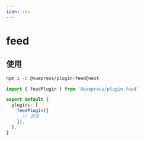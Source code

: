 ```yaml
---
icon: rss
---
```


# feed

<NpmBadge package="@vuepress/plugin-feed" />

## 使用

```bash
npm i -D @vuepress/plugin-feed@next
```

```ts title=".vuepress/config.ts"
import { feedPlugin } from '@vuepress/plugin-feed'

export default {
  plugins: [
    feedPlugin({
      // 选项
    }),
  ],
}
```
